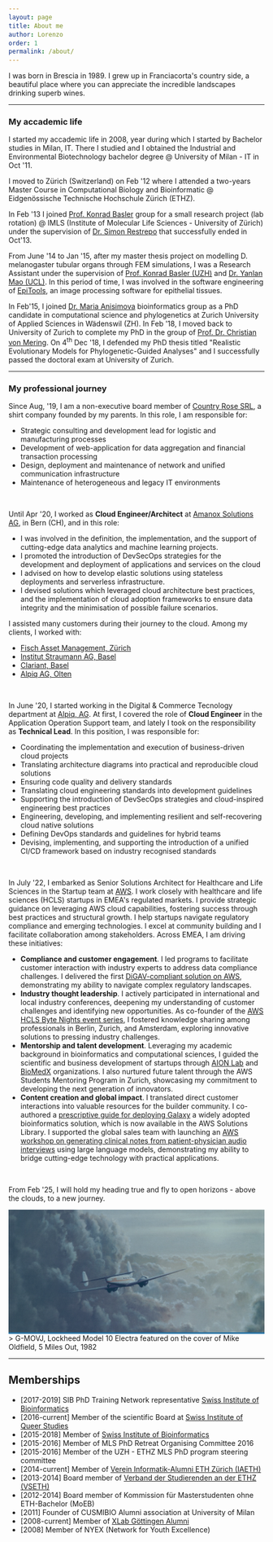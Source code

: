 ```yaml
---
layout: page
title: About me
author: Lorenzo
order: 1
permalink: /about/
---
```


I was born in Brescia in 1989. I grew up in Franciacorta's country side, a beautiful place where you can appreciate the incredible landscapes drinking superb wines.



<!-- From Sept '03 until June'08 I attended the high school @ Istituto Madonna della Neve in Adro (BS) - IT where I focused my attention on classical studies and in June '08 I obtained the "Maturità Classica" (humanistic studies) high school degree. -->

---

### My accademic life

I started my accademic life in 2008, year during which I started by Bachelor studies in Milan, IT. There I studied and I obtained the Industrial and Environmental Biotechnology bachelor degree @ University of Milan - IT in Oct '11.

I moved to Zürich (Switzerland) on Feb '12 where I attended a two-years Master Course in Computational Biology and Bioinformatic @ Eidgenössische Technische Hochschule Zürich (ETHZ).

In Feb '13 I joined [Prof. Konrad Basler](http://www.imls.uzh.ch/en/research/basler.html) group for a small research project (lab rotation) @ IMLS (Institute of Molecular Life Sciences - University of Zürich) under the supervision of [Dr. Simon Restrepo](http://bioimaging.usc.edu/index.html) that successfully ended in Oct'13.

From June '14 to Jan '15, after my master thesis project on modelling D. melanogaster tubular organs through FEM simulations, I was a Research Assistant under the supervision of [Prof. Konrad Basler (UZH)](http://www.imls.uzh.ch/en/research/basler.html) and [Dr. Yanlan Mao (UCL)](http://www.ucl.ac.uk/lmcb/users/yanlan-mao). In this period of time, I was involved in the software engineering of [EpiTools](http://imls-bg-arthemis.uzh.ch/epitools-wiki/site/home/), an image processing software for epithelial tissues.

In Feb'15, I joined [Dr. Maria Anisimova](https://www.zhaw.ch/en/about-us/person/anis/) bioinformatics group as a PhD candidate in computational science and phylogenetics at Zurich University of Applied Sciences in Wädenswil (ZH). In Feb '18, I moved back to University of Zurich to complete my PhD in the group of [Prof. Dr. Christian von Mering](http://www.imls.uzh.ch/en/research/vonmering.html). On 4<sup>th</sup> Dec '18, I defended my PhD thesis titled "Realistic Evolutionary Models for Phylogenetic-Guided Analyses" and I successfully passed the doctoral exam at University of Zurich.

---

### My professional journey

Since Aug, '19, I am a non-executive board member of [Country Rose SRL](https://navacamicie.com), a shirt company founded by my parents. In this role, I am responsible for:
- Strategic consulting and development lead for logistic and manufacturing processes
- Development of web-application for data aggregation and financial transaction processing
- Design, deployment and maintenance of network and unified communication infrastructure
- Maintenance of heterogeneous and legacy IT environments


<br>

Until Apr '20, I worked as <strong>Cloud Engineer/Architect</strong> at [Amanox Solutions AG](http://www.amanox.ch), in Bern (CH), and in this role:
- I was involved in the definition, the implementation, and the support of cutting-edge data analytics and machine learning projects.
- I promoted the introduction of DevSecOps strategies for the development and deployment of applications and services on the cloud
- I advised on how to develop elastic solutions using stateless deployments and serverless infrastructure.
- I devised solutions which leveraged cloud architecture best practices, and the implementation of cloud adoption frameworks to ensure data integrity and the minimisation of possible failure scenarios.

I assisted many customers during their journey to the cloud. Among my clients, I worked with:
- [Fisch Asset Management, Zürich](https://www.fam.ch/)
- [Institut Straumann AG, Basel](https://www.straumann.com/)
- [Clariant, Basel](https://www.clariant.com/)
- [Alpiq AG, Olten](https://www.alpiq.com/)


<br>

In June '20, I started working in the Digital & Commerce Tecnology department at [Alpiq, AG](https://www.alpiq.com/). At first, I covered the role of <strong>Cloud Engineer</strong> in the Application Operation Support team, and lately I took on the responsibility as <strong>Technical Lead</strong>. In this position, I was responsible for:

- Coordinating the implementation and execution of business-driven cloud projects
- Translating architecture diagrams into practical and reproducible cloud solutions
- Ensuring code quality and delivery standards
- Translating cloud engineering standards into development guidelines
- Supporting the introduction of DevSecOps strategies and cloud-inspired engineering best practices
- Engineering, developing, and implementing resilient and self-recovering cloud native solutions
- Defining DevOps standards and guidelines for hybrid teams
- Devising, implementing, and supporting the introduction of a unified CI/CD framework based on industry recognised standards

<!--
From Jan '22, I am joining forces with [Dr. med. Matthias Reinacher](https://www.linkedin.com/in/matthias-reinacher-aa3a1b/) at [OwnShip Technology](https://www.ownship.ch). In this new adventure, my focus will shift back to my origins, and the skillset that I acquired and consolidated in the last few years will be dedicated to design, implement, and support solutions for medicine, pharma, science, and the aviation sectors.
-->

<br>

In July '22, I embarked as Senior Solutions Architect for Healthcare and Life Sciences in the Startup team at [AWS](https://www.aws.com). 
I work closely with healthcare and life sciences (HCLS) startups in EMEA's regulated markets. I provide strategic guidance on leveraging AWS cloud capabilities, fostering success through best practices and structural growth. I help startups navigate regulatory compliance and emerging technologies. I excel at community building and I facilitate collaboration among stakeholders. Across EMEA, I am driving these initiatives:

- **Compliance and customer engagement**. I led programs to facilitate customer interaction with industry experts to address data compliance challenges. I delivered the first [DiGAV-compliant solution on AWS](https://aws.amazon.com/solutions/case-studies/kaia-health/), demonstrating my ability to navigate complex regulatory landscapes.
- **Industry thought leadership**. I actively participated in international and local industry conferences, deepening my understanding of customer challenges and identifying new opportunities. As co-founder of the [AWS HCLS Byte Nights event series](https://aws-startup-lofts.com/emea/e/ed736/healthcare--life-sciences-byte-night), I fostered knowledge sharing among professionals in Berlin, Zurich, and Amsterdam, exploring innovative solutions to pressing industry challenges.
- **Mentorship and talent development**. Leveraging my academic background in bioinformatics and computational sciences, I guided the scientific and business development of startups through [AION Lab](https://aionlabs.com/) and [BioMedX](https://bio.mx/) organizations. I also nurtured future talent through the AWS Students Mentoring Program in Zurich, showcasing my commitment to developing the next generation of innovators.
- **Content creation and global impact**. I translated direct customer interactions into valuable resources for the builder community. I co-authored a [prescriptive guide for deploying Galaxy](https://aws.amazon.com/solutions/guidance/galaxy-deployment-on-aws/) a widely adopted bioinformatics solution, which is now available in the AWS Solutions Library. I supported the global sales team with launching an [AWS workshop on generating clinical notes from patient-physician audio interviews](https://catalog.us-east-1.prod.workshops.aws/workshops/989c3aad-3f3e-405f-8519-13552cdd98eb/en-US) using large language models, demonstrating my ability to bridge cutting-edge technology with practical applications.

<br>

From Feb '25, I will hold my heading true and fly to open horizons - above the clouds, to a new journey.

<div style="background:hsl(204, 59%, 41%);">
<img src="/assets/about/5milesout.jpg" style="object-fit: cover;opacity: 0.6;">
</div>
  >  G-MOVJ, Lockheed Model 10 Electra featured on the cover of Mike Oldfield, 5 Miles Out, 1982




---

## Memberships
- [2017-2019] SIB PhD Training Network representative [Swiss Institute of Bioinformatics](http://sib.swiss)
- [2016-current] Member of the scientific Board at [Swiss Institute of Queer Studies](http://queerstudies.ch)
- [2015-2018] Member of [Swiss Institute of Bioinformatics](http://sib.swiss)
- [2015-2016] Member of MLS PhD Retreat Organising Committee 2016
- [2015-2016] Member of the UZH - ETHZ MLS PhD program steering committee
- [2014-current] Member of [Verein Informatik-Alumni ETH Zürich (IAETH)](https://www.iaeth.ch/)
- [2013-2014] Board member of [Verband der Studierenden an der ETHZ (VSETH)](https://www.vseth.ethz.ch/)
- [2012-2014] Board member of Kommission für Masterstudenten ohne ETH-Bachelor (MoEB)
- [2011] Founder of CUSMIBIO Alumni association at University of Milan
- [2008-current] Member of [XLab Göttingen Alumni](http://www.xlab-goettingen.de/)
- [2008] Member of NYEX (Network for Youth Excellence)
